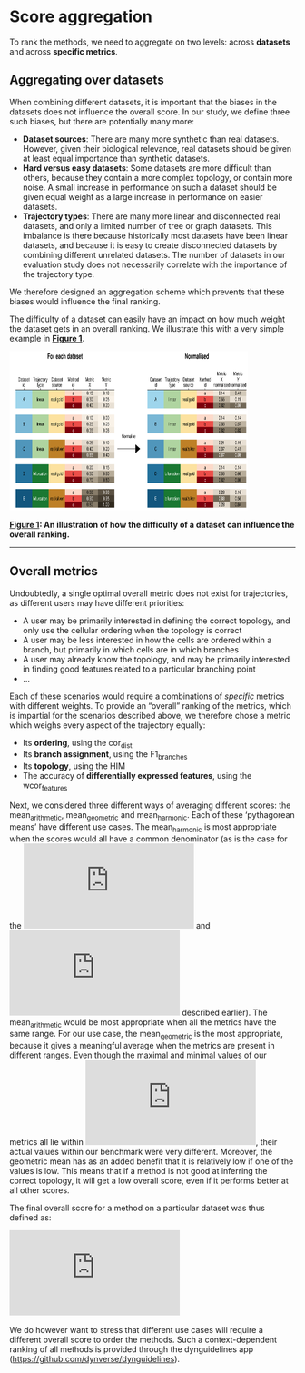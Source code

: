 
# Score aggregation

To rank the methods, we need to aggregate on two levels: across
**datasets** and across **specific metrics**.

## Aggregating over datasets

When combining different datasets, it is important that the biases in
the datasets does not influence the overall score. In our study, we
define three such biases, but there are potentially many more:

  - **Dataset sources**: There are many more synthetic than real
    datasets. However, given their biological relevance, real datasets
    should be given at least equal importance than synthetic datasets.
  - **Hard versus easy datasets**: Some datasets are more difficult than
    others, because they contain a more complex topology, or contain
    more noise. A small increase in performance on such a dataset should
    be given equal weight as a large increase in performance on easier
    datasets.
  - **Trajectory types**: There are many more linear and disconnected
    real datasets, and only a limited number of tree or graph datasets.
    This imbalance is there because historically most datasets have been
    linear datasets, and because it is easy to create disconnected
    datasets by combining different unrelated datasets. The number of
    datasets in our evaluation study does not necessarily correlate with
    the importance of the trajectory type.

We therefore designed an aggregation scheme which prevents that these
biases would influence the final ranking.

The difficulty of a dataset can easily have an impact on how much weight
the dataset gets in an overall ranking. We illustrate this with a very
simple example in [**Figure 1**](#fig_normalisation_example).

<p>

<a name = 'fig_normalisation_example'></a>
<img src = "normalisation_example.png" width = "420" height = "280" />

</p>

<p>

<strong>[**Figure 1**](#fig_normalisation_example): An illustration of
how the difficulty of a dataset can influence the overall
ranking.</strong>

</p>

-----

## Overall metrics

Undoubtedly, a single optimal overall metric does not exist for
trajectories, as different users may have different priorities:

  - A user may be primarily interested in defining the correct topology,
    and only use the cellular ordering when the topology is correct
  - A user may be less interested in how the cells are ordered within a
    branch, but primarily in which cells are in which branches
  - A user may already know the topology, and may be primarily
    interested in finding good features related to a particular
    branching point
  - …

Each of these scenarios would require a combinations of *specific*
metrics with different weights. To provide an “overall” ranking of the
metrics, which is impartial for the scenarios described above, we
therefore chose a metric which weighs every aspect of the trajectory
equally:

  - Its **ordering**, using the cor<sub>dist</sub>
  - Its **branch assignment**, using the F1<sub>branches</sub>
  - Its **topology**, using the HIM
  - The accuracy of **differentially expressed features**, using the
    wcor<sub>features</sub>

Next, we considered three different ways of averaging different scores:
the mean<sub>arithmetic</sub>, mean<sub>geometric</sub> and
mean<sub>harmonic</sub>. Each of these ‘pythagorean means’ have
different use cases. The mean<sub>harmonic</sub> is most appropriate
when the scores would all have a common denominator (as is the case for
the ![](https://latex.codecogs.com/gif.latex?%5Ctextrm%7BRecovery%7D)
and ![](https://latex.codecogs.com/gif.latex?%5Ctextrm%7BRelevance%7D)
described earlier). The mean<sub>arithmetic</sub> would be most
appropriate when all the metrics have the same range. For our use case,
the mean<sub>geometric</sub> is the most appropriate, because it gives a
meaningful average when the metrics are present in different ranges.
Even though the maximal and minimal values of our metrics all lie within
![](https://latex.codecogs.com/gif.latex?%5Clbrack%200,%201%20%5Crbrack),
their actual values within our benchmark were very different. Moreover,
the geometric mean has as an added benefit that it is relatively low if
one of the values is low. This means that if a method is not good at
inferring the correct topology, it will get a low overall score, even if
it performs better at all other scores.

The final overall score for a method on a particular dataset was thus
defined
as:

![](https://latex.codecogs.com/gif.latex?%5Cmathit%7Bmean%7D_%7B%5Ctextit%7Bgeometric%7D%7D%20=%20%5Csqrt%5B4%5D%7B%5Cmathit%7Bcor%7D_%7B%5Ctextrm%7Bdist%7D%7D%20%5Ctimes%20%5Ctextrm%7BHIM%7D%20%5Ctimes%20%5Cmathit%7Bwcor%7D_%7B%5Ctextrm%7Bfeatures%7D%7D%20%5Ctimes%20%5Cmathit%7BF1%7D_%7B%5Ctextit%7Bbranches%7D%7D%7D)

We do however want to stress that different use cases will require a
different overall score to order the methods. Such a context-dependent
ranking of all methods is provided through the dynguidelines app
(<https://github.com/dynverse/dynguidelines>).
